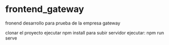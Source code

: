 # frontend_gateway
fronend desarrollo para prueba de la empresa gateway

clonar el proyecto
ejecutar npm install
para subir servidor ejecutar: npm run serve
